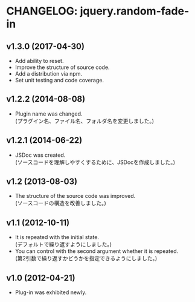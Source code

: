 # CHANGELOG: jquery.random-fade-in 

## v1.3.0 (2017-04-30)
- Add ability to reset.
- Improve the structure of source code.
- Add a distribution via npm.
- Set unit testing and code coverage.

## v1.2.2 (2014-08-08)
- Plugin name was changed.  
  (プラグイン名、ファイル名、フォルダ名を変更しました。)

## v1.2.1 (2014-06-22)
- JSDoc was created.  
  (ソースコードを理解しやすくするために、JSDocを作成しました。)

## v1.2 (2013-08-03)
- The structure of the source code was improved.  
  (ソースコードの構造を改善しました。)

## v1.1 (2012-10-11)
- It is repeated with the initial state.  
  (デフォルトで繰り返すようにしました。)
- You can control with the second argument whether it is repeated.  
  (第2引数で繰り返すかどうかを指定できるようにしました。)

## v1.0 (2012-04-21)
- Plug-in was exhibited newly.